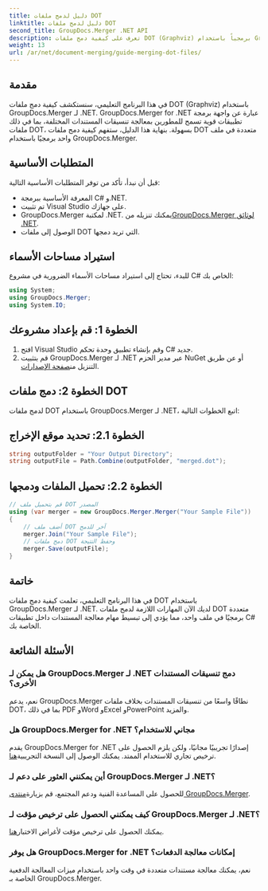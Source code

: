 ```yaml
---
title: دليل لدمج ملفات DOT
linktitle: دليل لدمج ملفات DOT
second_title: GroupDocs.Merger .NET API
description: تعرف على كيفية دمج ملفات DOT (Graphviz) برمجياً باستخدام GroupDocs.Merger لـ .NET. دمج ملفات DOT ودمجها ومعالجتها بسهولة.
weight: 13
url: /ar/net/document-merging/guide-merging-dot-files/
---
```

## مقدمة
في هذا البرنامج التعليمي، سنستكشف كيفية دمج ملفات DOT (Graphviz) باستخدام GroupDocs.Merger لـ .NET. GroupDocs.Merger for .NET عبارة عن واجهة برمجة تطبيقات قوية تسمح للمطورين بمعالجة تنسيقات المستندات المختلفة، بما في ذلك ملفات DOT، بسهولة. بنهاية هذا الدليل، ستفهم كيفية دمج ملفات DOT متعددة في ملف واحد برمجيًا باستخدام GroupDocs.Merger.
## المتطلبات الأساسية
قبل أن نبدأ، تأكد من توفر المتطلبات الأساسية التالية:
- المعرفة الأساسية ببرمجة C# و.NET.
- تم تثبيت Visual Studio على جهازك.
-  GroupDocs.Merger لمكتبة .NET. يمكنك تنزيله من[GroupDocs.Merger لوثائق .NET](https://tutorials.groupdocs.com/merger/net/).
- الوصول إلى ملفات DOT التي تريد دمجها.

## استيراد مساحات الأسماء
للبدء، تحتاج إلى استيراد مساحات الأسماء الضرورية في مشروع C# الخاص بك:
```csharp
using System; 
using GroupDocs.Merger;
using System.IO;
```
## الخطوة 1: قم بإعداد مشروعك
1. افتح Visual Studio وقم بإنشاء تطبيق وحدة تحكم C# جديد.
2.  قم بتثبيت GroupDocs.Merger لـ .NET عبر مدير الحزم NuGet أو عن طريق التنزيل من[صفحة الإصدارات](https://releases.groupdocs.com/merger/net/).
## الخطوة 2: دمج ملفات DOT
لدمج ملفات DOT باستخدام GroupDocs.Merger لـ .NET، اتبع الخطوات التالية:
## الخطوة 2.1: تحديد موقع الإخراج
```csharp
string outputFolder = "Your Output Directory";
string outputFile = Path.Combine(outputFolder, "merged.dot");
```
## الخطوة 2.2: تحميل الملفات ودمجها
```csharp
// قم بتحميل ملف DOT المصدر
using (var merger = new GroupDocs.Merger.Merger("Your Sample File"))
{
    // أضف ملف DOT آخر للدمج
    merger.Join("Your Sample File");
    // دمج ملفات DOT وحفظ النتيجة
    merger.Save(outputFile);
}
```

## خاتمة
في هذا البرنامج التعليمي، تعلمت كيفية دمج ملفات DOT باستخدام GroupDocs.Merger لـ .NET. لديك الآن المهارات اللازمة لدمج ملفات DOT متعددة برمجيًا في ملف واحد، مما يؤدي إلى تبسيط مهام معالجة المستندات داخل تطبيقات C# الخاصة بك.

## الأسئلة الشائعة
### هل يمكن لـ GroupDocs.Merger لـ .NET دمج تنسيقات المستندات الأخرى؟
نعم، يدعم GroupDocs.Merger نطاقًا واسعًا من تنسيقات المستندات بخلاف ملفات DOT، بما في ذلك PDF وWord وExcel وPowerPoint والمزيد.
### هل GroupDocs.Merger for .NET مجاني للاستخدام؟
 يقدم GroupDocs.Merger for .NET إصدارًا تجريبيًا مجانيًا، ولكن يلزم الحصول على ترخيص تجاري للاستخدام الممتد. يمكنك الوصول إلى النسخة التجريبية[هنا](https://releases.groupdocs.com/).
### أين يمكنني العثور على دعم لـ GroupDocs.Merger لـ .NET؟
 للحصول على المساعدة الفنية ودعم المجتمع، قم بزيارة[منتدى GroupDocs.Merger](https://forum.groupdocs.com/c/merger/32).
### كيف يمكنني الحصول على ترخيص مؤقت لـ GroupDocs.Merger لـ .NET؟
 يمكنك الحصول على ترخيص مؤقت لأغراض الاختبار[هنا](https://purchase.groupdocs.com/temporary-license/).
### هل يوفر GroupDocs.Merger for .NET إمكانات معالجة الدفعات؟
نعم، يمكنك معالجة مستندات متعددة في وقت واحد باستخدام ميزات المعالجة الدفعية الخاصة بـ GroupDocs.Merger.